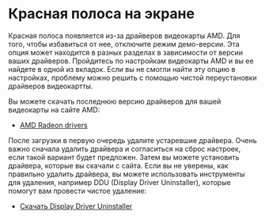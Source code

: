 # Красная полоса на экране

Красная полоса появляется из-за драйверов видеокарты AMD. Для того, чтобы избавиться от нее, отключите режим демо-версии. Эта опция может находится в разных разделах в зависимости от версии ваших драйверов. Пройдитесь по настройкам видеокарты AMD и вы ее найдете в одной из вкладок. Если вы не смогли найти эту опцию в настройках, проблему можно решить с помощью чистой переустановки драйверов видеокартты.

Вы можете скачать последнюю версию драйверов для вашей видеокарты на сайте AMD:

* [AMD Radeon drivers](https://www.amd.com/support)

После загрузки в первую очередь удалите устаревшие драйвера. Очень важно сначала удалить драйвера и согласиться на сброс настроек, если такой вариант будет предложен. Затем вы можете установить драйвера, которые вы скачали с сайта. Если вы не уверены, как правильно удалить драйвера, вы можете использовать инструменты для удаления, например DDU (Display Driver Uninstaller), которые помогут вам провести чистое удаление:

* [Скачать Display Driver Uninstaller](https://www.guru3d.com/files-details/display-driver-uninstaller-download.html)